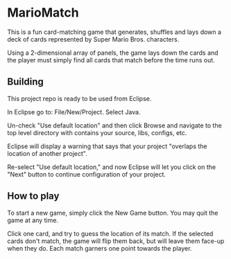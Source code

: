# MarioMatch
This is a fun card-matching game that generates, shuffles and lays down a deck of cards represented by Super Mario Bros. characters.

Using a 2-dimensional array of panels, the game lays down the cards and the player must simply find all cards that match before the time runs out.

## Building

This project repo is ready to be used from Eclipse.

In Eclipse go to: File/New/Project. Select Java.

Un-check "Use default location" and then click Browse and navigate to the top level directory with contains your source, libs, configs, etc.

Eclipse will display a warning that says that your project "overlaps the location of another project".

Re-select "Use default location," and now Eclipse will let you click on the "Next" button to continue configuration of your project.

## How to play

To start a new game, simply click the New Game button. You may quit the game at any time.

Click one card, and try to guess the location of its match. If the selected cards don't match, the game will flip them back, but will leave them
face-up when they do. Each match garners one point towards the player.
